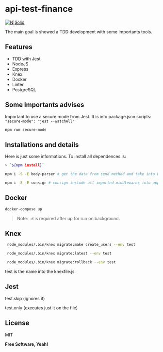# api-test-finance

[![N|Solid](https://res.cloudinary.com/practicaldev/image/fetch/s--S6Nn_hYs--/c_limit%2Cf_auto%2Cfl_progressive%2Cq_auto%2Cw_880/https://dev-to-uploads.s3.amazonaws.com/uploads/articles/3fnnfif593kiswfmwwen.jpg)](https://jestjs.io/pt-BR/)

The main goal is showed a TDD development with some importants tools.

## Features

- TDD with Jest
- NodeJS
- Express
- Knex
- Docker
- Linter
- PostgreSQL

## Some importants advises

Important to use a secure mode from Jest. It is into package.json scripts: `"secure-mode": "jest --watchAll"`

```sh
npm run secure-mode
```

## Installations and details

Here is just some informations. To install all dependences is:

```sh
> `${npm install}`
```

```sh
npm i -S -E body-parser # get the data from send method and take into body
```

```sh
npm i -S -E consign # consign include all imported middlewares into app.js
```

## Docker

```sh
docker-compose up
```

> Note: `-d` is required after up for run on background.

## Knex

```sh
 node_modules/.bin/knex migrate:make create_users --env test
```

```sh
 node_modules/.bin/knex migrate:latest --env test
```

```sh
 node_modules/.bin/knex migrate:rollback --env test
```

test is the name into the knexfile.js


## Jest

test.skip (ignores  it)

test.only (executes just it on the file)


## License

MIT

**Free Software, Yeah!**
